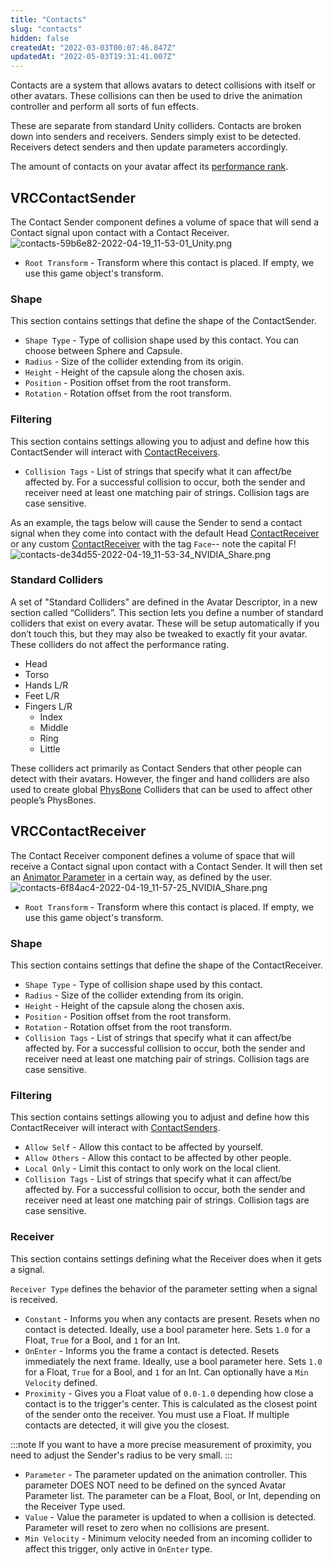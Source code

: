 ```yaml
---
title: "Contacts"
slug: "contacts"
hidden: false
createdAt: "2022-03-03T00:07:46.847Z"
updatedAt: "2022-05-03T19:31:41.007Z"
---
```

Contacts are a system that allows avatars to detect collisions with itself or other avatars. These collisions can then be used to drive the animation controller and perform all sorts of fun effects. 

These are separate from standard Unity colliders. Contacts are broken down into senders and receivers. Senders simply exist to be detected. Receivers detect senders and then update parameters accordingly.

The amount of contacts on your avatar affect its [performance rank](/avatars/avatar-performance-ranking-system#pc-limits).

## VRCContactSender
The Contact Sender component defines a volume of space that will send a Contact signal upon contact with a Contact Receiver.
![contacts-59b6e82-2022-04-19_11-53-01_Unity.png](/img/avatars/contacts-59b6e82-2022-04-19_11-53-01_Unity.png)
- `Root Transform` - Transform where this contact is placed. If empty, we use this game object's transform.

### Shape
This section contains settings that define the shape of the ContactSender.
- `Shape Type` - Type of collision shape used by this contact. You can choose between Sphere and Capsule.
- `Radius` - Size of the collider extending from its origin.
- `Height` - Height of the capsule along the chosen axis.
- `Position` - Position offset from the root transform.
- `Rotation` - Rotation offset from the root transform.

### Filtering
This section contains settings allowing you to adjust and define how this ContactSender will interact with  [ContactReceivers](/avatars/avatar-dynamics/contacts/#vrccontactreceiver).

- `Collision Tags` - List of strings that specify what it can affect/be affected by. For a successful collision to occur, both the sender and receiver need at least one matching pair of strings. Collision tags are case sensitive.

As an example, the tags below will cause the Sender to send a contact signal when they come into contact with the default Head [ContactReceiver](/avatars/avatar-dynamics/contacts/#vrccontactreceiver) or any custom [ContactReceiver](/avatars/avatar-dynamics/contacts/#vrccontactreceiver) with the tag `Face`-- note the capital F!
![contacts-de34d55-2022-04-19_11-53-34_NVIDIA_Share.png](/img/avatars/contacts-de34d55-2022-04-19_11-53-34_NVIDIA_Share.png)
### Standard Colliders
A set of "Standard Colliders" are defined in the Avatar Descriptor, in a new section called “Colliders”. This section lets you define a number of standard colliders that exist on every avatar. These will be setup automatically if you don’t touch this, but they may also be tweaked to exactly fit your avatar. These colliders do not affect the performance rating.

- Head
- Torso
- Hands L/R
- Feet L/R
- Fingers L/R
  - Index
  - Middle
  - Ring
  - Little

These colliders act primarily as Contact Senders that other people can detect with their avatars. However, the finger and hand colliders are also used to create global [PhysBone](/avatars/avatar-dynamics/physbones) Colliders that can be used to affect other people’s PhysBones.

## VRCContactReceiver
The Contact Receiver component defines a volume of space that will receive a Contact signal upon contact with a Contact Sender. It will then set an [Animator Parameter](/avatars/animator-parameters) in a certain way, as defined by the user.
![contacts-6f84ac4-2022-04-19_11-57-25_NVIDIA_Share.png](/img/avatars/contacts-6f84ac4-2022-04-19_11-57-25_NVIDIA_Share.png)
- `Root Transform` - Transform where this contact is placed. If empty, we use this game object's transform.

### Shape
This section contains settings that define the shape of the ContactReceiver.

- `Shape Type` - Type of collision shape used by this contact.
- `Radius` - Size of the collider extending from its origin.
- `Height` - Height of the capsule along the chosen axis.
- `Position` - Position offset from the root transform.
- `Rotation` - Rotation offset from the root transform.
- `Collision Tags` - List of strings that specify what it can affect/be affected by. For a successful collision to occur, both the sender and receiver need at least one matching pair of strings. Collision tags are case sensitive.

### Filtering
This section contains settings allowing you to adjust and define how this ContactReceiver will interact with  [ContactSenders](/avatars/avatar-dynamics/contacts/#vrccontactsender).

- `Allow Self` - Allow this contact to be affected by yourself.
- `Allow Others` - Allow this contact to be affected by other people.
- `Local Only` - Limit this contact to only work on the local client.
- `Collision Tags` - List of strings that specify what it can affect/be affected by. For a successful collision to occur, both the sender and receiver need at least one matching pair of strings. Collision tags are case sensitive.

### Receiver
This section contains settings defining what the Receiver does when it gets a signal.

`Receiver Type` defines the behavior of the parameter setting when a signal is received.
- `Constant` - Informs you when any contacts are present. Resets when no contact is detected. Ideally, use a bool parameter here. Sets `1.0` for a Float, `True` for a Bool, and `1` for an Int.
- `OnEnter` - Informs you the frame a contact is detected. Resets immediately the next frame. Ideally, use a bool parameter here. Sets `1.0` for a Float, `True` for a Bool, and `1` for an Int. Can optionally have a `Min Velocity` defined.
- `Proximity` - Gives you a Float value of `0.0-1.0` depending how close a contact is to the trigger's center. This is calculated as the closest point of the sender onto the receiver. You must use a Float. If multiple contacts are detected, it will give you the closest. 

:::note
If you want to have a more precise measurement of proximity, you need to adjust the Sender's radius to be very small.
:::

- `Parameter` - The parameter updated on the animation controller. This parameter DOES NOT need to be defined on the synced Avatar Parameter list. The parameter can be a Float, Bool, or Int, depending on the Receiver Type used.
- `Value` - Value the parameter is updated to when a collision is detected. Parameter will reset to zero when no collisions are present.
- `Min Velocity` - Minimum velocity needed from an incoming collider to affect this trigger, only active in `OnEnter` type.
